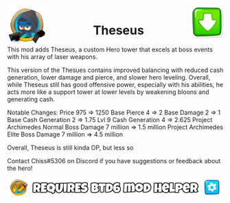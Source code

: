 <a href="https://github.com/Chiss5618/Theseus/releases/latest/download/Theseus.dll">
    <img align="left" alt="Icon" height="90" src="Icon.png">
    <img align="right" alt="Download" height="75" src="https://raw.githubusercontent.com/gurrenm3/BTD-Mod-Helper/master/BloonsTD6%20Mod%20Helper/Resources/DownloadBtn.png">
</a>

<h1 align="center">Theseus</h1>

This mod adds Theseus, a custom Hero tower that excels at boss events with his array of laser weapons.

This version of the Thesues contains improved balancing with reduced cash generation, lower damage and pierce, and slower hero leveling. Overall, while Theseus still has good offensive power, especially with his abilities, he acts more like a support tower at lower levels by weakening bloons and generating cash.

Notable Changes:
Price 975 => 1250
Base Pierce 4 => 2
Base Damage 2 => 1
Base Cash Generation 2 => 1.75
Lvl 9 Cash Generation 4 => 2.625
Project Archimedes Normal Boss Damage 7 million => 1.5 million
Project Archimedes Elite Boss Damage 7 million => 4.5 million

Overall, Theseus is still kinda OP, but less so



Contact Chiss#5306 on Discord if you have suggestions or feedback about the hero!

[![Requires BTD6 Mod Helper](https://raw.githubusercontent.com/gurrenm3/BTD-Mod-Helper/master/banner.png)](https://github.com/gurrenm3/BTD-Mod-Helper#readme)
